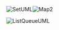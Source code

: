 

![SetUML](http://p82ueiq23.bkt.clouddn.com/SetUML.png)![Map2](http://p82ueiq23.bkt.clouddn.com/Map2.png)


![ListQueueUML](/assets/ListQueueUML.png)